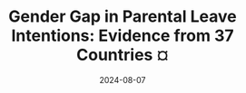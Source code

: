 ---
title: "Gender Gap in Parental Leave Intentions: Evidence from 37 Countries ¤"
collection: publications
permalink: /publication/2024-motivation
date: 2024-08-07
venue: 'Political Psychology'
paperurl: '/files/pdf/research/Olsson et al. (2023) Gender Gap in Parental Leave Intentions Evidence from 37 Countries.pdf'
link: 'https://onlinelibrary.wiley.com/doi/10.1111/pops.12880'
citation: 'Olsson, et al. 2023. &quot;Gender Gap in Parental Leave Intentions: Evidence from 37 Countries ?&quot; <i>Political Psychology</i>. doi:10.1111/pops.12880'
---